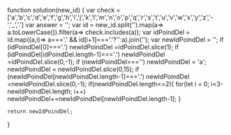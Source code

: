 function solution(new_id) {
    var check =['a','b','c','d','e','f','g','h','i','j','k','l','m','n','o','p','q','r','s','t','u','v','w','x','y','z','-','_','.']
    var answer = '';
    var id = new_id.split('').map(a=> a.toLowerCase()).filter(a=> check.includes(a));
    var idPoindDel = id.map((a,i)=> a==='.' && id[i+1]==='.'?'':a).join(''); 
    var newIdPoindDel = '';
    if (idPoindDel[0]==='.') newIdPoindDel =idPoindDel.slice(1);
    if (idPoindDel[idPoindDel.length-1]==='.') newIdPoindDel =idPoindDel.slice(0,-1);
    if (newIdPoindDel==='') newIdPoindDel = 'a';
    newIdPoindDel = newIdPoindDel.slice(0,15);
    if (newIdPoindDel[newIdPoindDel.length-1]==='.') newIdPoindDel =newIdPoindDel.slice(0,-1);
    if(newIdPoindDel.length<=2){
        for(let i = 0; i<3-newIdPoindDel.length; i++) newIdPoindDel+=newIdPoindDel[newIdPoindDel.length-1];
    }
    
    return newIdPoindDel;
}